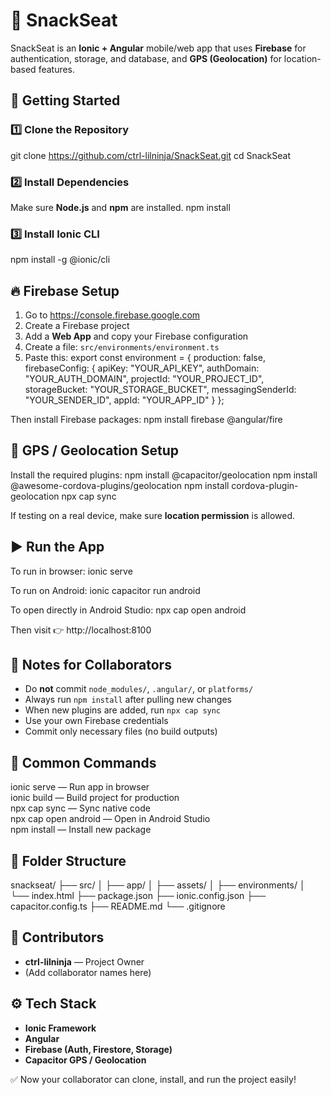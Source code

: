 # 🍿 **SnackSeat**
SnackSeat is an **Ionic + Angular** mobile/web app that uses **Firebase** for authentication, storage, and database, and **GPS (Geolocation)** for location-based features.

## 🚀 **Getting Started**
### 1️⃣ **Clone the Repository**
git clone https://github.com/ctrl-lilninja/SnackSeat.git
cd SnackSeat

### 2️⃣ **Install Dependencies**
Make sure **Node.js** and **npm** are installed.
npm install

### 3️⃣ **Install Ionic CLI**
npm install -g @ionic/cli

## 🔥 **Firebase Setup**
1. Go to https://console.firebase.google.com  
2. Create a Firebase project  
3. Add a **Web App** and copy your Firebase configuration  
4. Create a file: `src/environments/environment.ts`  
5. Paste this:
export const environment = {
  production: false,
  firebaseConfig: {
    apiKey: "YOUR_API_KEY",
    authDomain: "YOUR_AUTH_DOMAIN",
    projectId: "YOUR_PROJECT_ID",
    storageBucket: "YOUR_STORAGE_BUCKET",
    messagingSenderId: "YOUR_SENDER_ID",
    appId: "YOUR_APP_ID"
  }
};

Then install Firebase packages:
npm install firebase @angular/fire

## 📍 **GPS / Geolocation Setup**
Install the required plugins:
npm install @capacitor/geolocation
npm install @awesome-cordova-plugins/geolocation
npm install cordova-plugin-geolocation
npx cap sync

If testing on a real device, make sure **location permission** is allowed.

## ▶️ **Run the App**
To run in browser:
ionic serve

To run on Android:
ionic capacitor run android

To open directly in Android Studio:
npx cap open android

Then visit 👉 http://localhost:8100

## 🧠 **Notes for Collaborators**
- Do **not** commit `node_modules/`, `.angular/`, or `platforms/`
- Always run `npm install` after pulling new changes
- When new plugins are added, run `npx cap sync`
- Use your own Firebase credentials
- Commit only necessary files (no build outputs)

## 🧰 **Common Commands**
ionic serve — Run app in browser  
ionic build — Build project for production  
npx cap sync — Sync native code  
npx cap open android — Open in Android Studio  
npm install <package> — Install new package

## 📁 **Folder Structure**
snackseat/
├── src/
│   ├── app/
│   ├── assets/
│   ├── environments/
│   └── index.html
├── package.json
├── ionic.config.json
├── capacitor.config.ts
├── README.md
└── .gitignore

## 👥 **Contributors**
- **ctrl-lilninja** — Project Owner  
- (Add collaborator names here)

## ⚙️ **Tech Stack**
- **Ionic Framework**
- **Angular**
- **Firebase (Auth, Firestore, Storage)**
- **Capacitor GPS / Geolocation**

✅ Now your collaborator can clone, install, and run the project easily!
